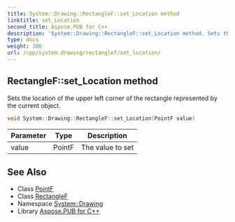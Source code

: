 ```yaml
---
title: System::Drawing::RectangleF::set_Location method
linktitle: set_Location
second_title: Aspose.PUB for C++
description: 'System::Drawing::RectangleF::set_Location method. Sets the location of the upper left corner of the rectangle represented by the current object in C++.'
type: docs
weight: 300
url: /cpp/system.drawing/rectanglef/set_location/
---
```

## RectangleF::set_Location method


Sets the location of the upper left corner of the rectangle represented by the current object.

```cpp
void System::Drawing::RectangleF::set_Location(PointF value)
```


| Parameter | Type | Description |
| --- | --- | --- |
| value | PointF | The value to set |

## See Also

* Class [PointF](../../pointf/)
* Class [RectangleF](../)
* Namespace [System::Drawing](../../)
* Library [Aspose.PUB for C++](../../../)
